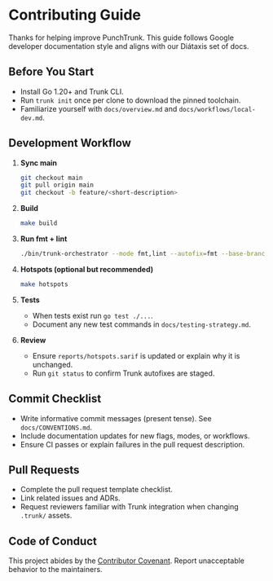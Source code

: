 # Contributing Guide

Thanks for helping improve PunchTrunk. This guide follows Google developer documentation style and aligns with our Diátaxis set of docs.

## Before You Start

- Install Go 1.20+ and Trunk CLI.
- Run `trunk init` once per clone to download the pinned toolchain.
- Familiarize yourself with `docs/overview.md` and `docs/workflows/local-dev.md`.

## Development Workflow

1. **Sync main**

   ```bash
   git checkout main
   git pull origin main
   git checkout -b feature/<short-description>
   ```

2. **Build**

   ```bash
   make build
   ```

3. **Run fmt + lint**

   ```bash
   ./bin/trunk-orchestrator --mode fmt,lint --autofix=fmt --base-branch=origin/main
   ```

4. **Hotspots (optional but recommended)**

   ```bash
   make hotspots
   ```

5. **Tests**
   - When tests exist run `go test ./...`.
   - Document any new test commands in `docs/testing-strategy.md`.
6. **Review**
   - Ensure `reports/hotspots.sarif` is updated or explain why it is unchanged.
   - Run `git status` to confirm Trunk autofixes are staged.

## Commit Checklist

- Write informative commit messages (present tense). See `docs/CONVENTIONS.md`.
- Include documentation updates for new flags, modes, or workflows.
- Ensure CI passes or explain failures in the pull request description.

## Pull Requests

- Complete the pull request template checklist.
- Link related issues and ADRs.
- Request reviewers familiar with Trunk integration when changing `.trunk/` assets.

## Code of Conduct

This project abides by the [Contributor Covenant](https://www.contributor-covenant.org/). Report unacceptable behavior to the maintainers.
